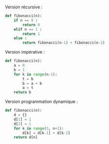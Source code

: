 Version récursive :

```python linenums='1'
def fibonacci(n):
    if n == 0 :
        return 0   
    elif n == 1 :
        return 1
    else :
        return fibonacci(n-1) + fibonacci(n-2)
```

Version impérative :
```python linenums='1'
def fibonacci(n):
    a = 0
    b = 1
    for k in range(n-1):
        t = b
        b = a + b
        a = t
    return b

```



Version programmation dynamique :

```python linenums='1'
def fibonacci(n):
    d = {}
    d[1] = 1
    d[2] = 1
    for k in range(3, n+1):
        d[k] = d[k-1] + d[k-2]
    return d[n]
```

